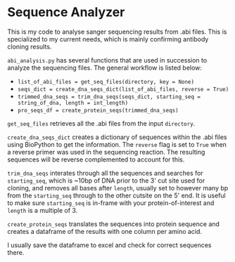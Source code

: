 # Sequence Analyzer

This is my code to analyse sanger sequencing results from .abi files. This is specialized to my current needs, which is mainly confirming antibody cloning results.

`abi_analysis.py` has several functions that are used in succession to analyze the sequencing files. The general workflow is listed below:
* `list_of_abi_files = get_seq_files(directory, key = None)`
* `seqs_dict = create_dna_seqs_dict(list_of_abi_files, reverse = True)`
* `trimmed_dna_seqs = trim_dna_seqs(seqs_dict, starting_seq = string_of_dna, length = int_length)`
* `pro_seqs_df = create_protein_seqs(trimmed_dna_seqs)`

`get_seq_files` retrieves all the .abi files from the input `directory`.

`create_dna_seqs_dict` creates a dictionary of sequences within the .abi files using BioPython to get the information. The `reverse` flag is set to `True` when a reverse primer was used in the sequencing reaction. The resulting sequences will be reverse complemented to account for this.

`trim_dna_seqs` interates through all the sequences and searches for `starting_seq`, which is ~10bp of DNA prior to the 3' cut site used for cloning, and removes all bases after `length`, usually set to however many bp from the `starting_seq` through to the other cutsite on the 5' end. It is useful to make sure `starting_seq` is in-frame with your protein-of-interest and `length` is a multiple of 3.

`create_protein_seqs` translates the sequences into protein sequence and creates a dataframe of the results with one column per amino acid. 

I usually save the dataframe to excel and check for correct sequences there.
